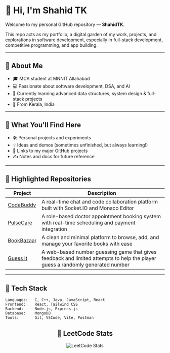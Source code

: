 # 👋 Hi, I'm Shahid TK

Welcome to my personal GitHub repository — **ShahidTK**.

This repo acts as my portfolio, a digital garden of my work, projects, and explorations in software development, especially in full-stack development, competitive programming, and app building.

---

## 🚀 About Me

- 🎓 MCA student at MNNIT Allahabad
- 💻 Passionate about software development, DSA, and AI
- 🌱 Currently learning advanced data structures, system design & full-stack projects
- 📍 From Kerala, India

---

## 🧠 What You'll Find Here

- 🛠️ Personal projects and experiments  
- 💡 Ideas and demos (sometimes unfinished, but always learning!)  
- 📂 Links to my major GitHub projects  
- ✍️ Notes and docs for future reference

---

## 📌 Highlighted Repositories


| Project | Description |
|--------|-------------|
| [CodeBuddy](https://github.com/ShahidTK/CodeBuddy.git) | A real-time chat and code collaboration platform built with Socket.IO and Monaco Editor |
| [PulseCare](https://github.com/ShahidTK/PulseCare.git) | A role-based doctor appointment booking system with real-time scheduling and payment integration |
| [BookBazaar](https://github.com/ShahidTK/Book-Bazaar) | A clean and minimal platform to browse, add, and manage your favorite books with ease |
| [Guess It](https://github.com/ShahidTK/Guess-It.git) | A web-based number guessing game that gives feedback and limited attempts to help the player guess a randomly generated number |

---
## 🧰 Tech Stack

```text
Languages:   C, C++, Java, JavaScript, React  
Frontend:    React, Tailwind CSS  
Backend:     Node.js, Express.js  
Database:    MongoDB  
Tools:       Git, VSCode, Vite, Postman
```

<h2 align="center">🧠 LeetCode Stats</h2>
<p align="center">
  <img src="https://leetcard.jacoblin.cool/Shahid__01?site=us" alt="LeetCode Stats" />
</p>
